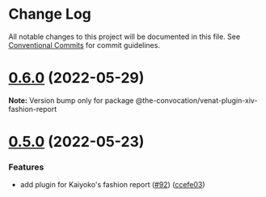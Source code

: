 # Change Log

All notable changes to this project will be documented in this file.
See [Conventional Commits](https://conventionalcommits.org) for commit guidelines.

# [0.6.0](https://github.com/the-convocation/venat/compare/v0.5.0...v0.6.0) (2022-05-29)

**Note:** Version bump only for package @the-convocation/venat-plugin-xiv-fashion-report

# [0.5.0](https://github.com/the-convocation/venat/compare/v0.4.1...v0.5.0) (2022-05-23)

### Features

* add plugin for Kaiyoko's fashion report ([#92](https://github.com/the-convocation/venat/issues/92)) ([ccefe03](https://github.com/the-convocation/venat/commit/ccefe03f18a60bdb86e6ded7550219ab0a54776e))
